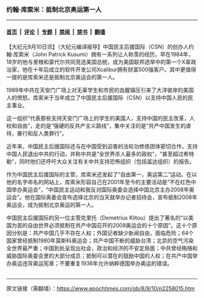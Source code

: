 ### 约翰‧库索米：抵制北京奥运第一人

---

#### [首页](../../../..?n2258015) &nbsp;|&nbsp; [评论](../../../../../epoch-comment?n2258015) &nbsp;|&nbsp; [专题](../../../../../epoch-special?n2258015) &nbsp;|&nbsp; [禁闻](../../../../../epoch-news?n2258015) &nbsp;|&nbsp; [禁书](../../../../../books?n2258015) &nbsp;|&nbsp; [翻墙](https://github.com/gfw-breaker/nogfw/blob/master/README.md?n2258015)


<div class="post_content" id="artbody" itemprop="articleBody">
 <!-- article content begin -->
 <p>
  【大纪元9月10日讯】（大纪元编译报导】中国民主后援国际（CSN）的创办人约翰‧库索米（John Patrick Kusumi）拥有一系列让人称羡的经历，早在1984年，18岁的他与里根和蒙代尔共同竞选美国总统，成为美国联邦选举中的第一个X辈政治家，他在十年后成立的软件开发公司Xcalibur拥有财富500强客户。其中更值得一提的是库索米还是抵制北京奥运会的第一人。
 </p>
 <p>
  1989年中共在天安门广场上对无辜学生和市民的血腥镇压引来了大洋彼岸的美国人的愤怒。库索米于当年成立了中国民主后援国际（CSN）以支持中国人民的民主事业。
 </p>
 <p>
  这一组织“代表那些支持天安门广场上的学生的美国人，支持中国的民主改革，人权和自由”，走的是“强硬的反共产主义路线”，集中关注的是“共产中国发生的虐待，暴行和反人类罪行”。
 </p>
 <p>
  近年来，中国民主后援国际还与在中国受到迫害的法轮功修炼团体密切合作，支持中国人民退出中共的行动，并称中共是“全世界杀人最多的政权”，“甚至超过希特勒”，同时他们还呼吁大众关注有关中共支持恐怖组织（包括盖达组织）的报告。
 </p>
 <p>
  作为中国民主后援国际的主管，库索米还发起了“自由第一，奥运第二”运动。在以他的名字命名的网站上，库索米形容自己在2001年至今的主要活动是“不在红色中国举办奥运会”，“中国民主运动和我反对国际奥委会选择中国北京主办2008年奥运会”。他在国际奥委会宣布选择北京的当天就举办记者招待会，宣布抵制2008年奥运会，成为抵制北京奥运的第一人。
 </p>
 <p>
  中国民主后援国际的另一位主管克里托（Demetrius Klitou）提出了著名的“以美国为首的自由世界必须抵制在共产中国召开的2008奥运会的十个原因”。这十个原因分别是：共产中国几乎不存在人权；外国记者缺少新闻自由，面临危险；64个国家曾经抵制1980年莫斯科奥运会；共产中国不断的威胁台湾；北京的空气污染全世界最严重；中国到处呈现出社会，政治和经济的不安定局面；中共曾经贿赂和威胁国际奥委会里的大部分成员；抵制可以潜在的鼓励中国的人权；在共产中国举办奥运违背奥运宪章；不要重复1936年允许纳粹德国举办奥运的错误。
  <font color="#ffffff">
   (http://www.dajiyuan.com)
  </font>
 </p>
 <!-- article content end -->
 <div id="below_article_ad">
 </div>
</div>


---

原文链接（需翻墙）：https://www.epochtimes.com/gb/8/9/10/n2258015.htm